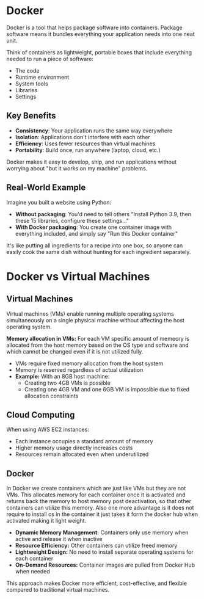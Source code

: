 # Docker

Docker is a tool that helps package software into containers. Package software means it bundles everything your application needs into one neat unit.

Think of containers as lightweight, portable boxes that include everything needed to run a piece of software:

- The code
- Runtime environment
- System tools
- Libraries
- Settings

## Key Benefits

- **Consistency**: Your application runs the same way everywhere
- **Isolation**: Applications don't interfere with each other
- **Efficiency**: Uses fewer resources than virtual machines
- **Portability**: Build once, run anywhere (laptop, cloud, etc.)

Docker makes it easy to develop, ship, and run applications without worrying about "but it works on my machine" problems.

## Real-World Example

Imagine you built a website using Python:

- **Without packaging**: You'd need to tell others "Install Python 3.9, then these 15 libraries, configure these settings..."
- **With Docker packaging**: You create one container image with everything included, and simply say "Run this Docker container"

It's like putting all ingredients for a recipe into one box, so anyone can easily cook the same dish without hunting for each ingredient separately.

# Docker vs Virtual Machines

## Virtual Machines
Virtual machines (VMs) enable running multiple operating systems simultaneously on a single physical machine without affecting the host operating system.

**Memory allocation in VMs:** For each VM specific amount of memeory is allocated from the host memory based on the OS type and software and which cannot be changed even if it is not utilized fully.
- VMs require fixed memory allocation from the host system
- Memory is reserved regardless of actual utilization
- **Example:** With an 8GB host machine:
  - Creating two 4GB VMs is possible
  - Creating one 4GB VM and one 6GB VM is impossible due to fixed allocation constraints

## Cloud Computing
When using AWS EC2 instances:
  - Each instance occupies a standard amount of memory
  - Higher memory usage directly increases costs
  - Resources remain allocated even when underutilized

## Docker
In Docker we create containers which are just like VMs  but they are not VMs.
This allocates memory for each container once it is activated and returns back the memory to host memory post deactivation, so that other containers can utilize this memory.
Also one more advantage is it does not require to install os in the container it just takes it form the docker hub when activated making it light weight.


- **Dynamic Memory Management:** Containers only use memory when active and release it when inactive
- **Resource Efficiency:** Other containers can utilize freed memory
- **Lightweight Design:** No need to install separate operating systems for each container
- **On-Demand Resources:** Container images are pulled from Docker Hub when needed

This approach makes Docker more efficient, cost-effective, and flexible compared to traditional virtual machines.
